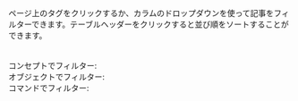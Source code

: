 ---
---
<script language="JavaScript">
var dropDownsPopulated = false;
$( document ).ready(function() {
  // When the document loads, get the metadata JSON, and kick off tbl render
  $.get("/metadata.txt", function(data, status) {
    metadata = $.parseJSON(data);
    metadata.pages.sort(dynamicSort("t"));
    mainLogic()
    $(window).bind( 'hashchange', function(e) {
      mainLogic();
    });
  });
});
function mainLogic()
{
  // If there's a tag filter, change the table/drop down output
  if (!dropDownsPopulated) populateDropdowns();
  var tag=window.location.hash.replace("#","");
  if(tag) {
    tag = $.trim(tag);
    for (i=0;i<tagName.length;i++) {
      querystringTag = tagName[i] + "=";
      if (tag.indexOf(querystringTag) > -1)
      {
        console.log("in mainLog: querystringTag of " + querystringTag + " matches tag of " + tag);
        tag = tag.replace(querystringTag,"");
        selectDropDown(tagName[i],tag);
        topicsFilter(tagName[i],tag,"output");
      }
    }
  } else {
    currentTopics = metadata.pages;
  }
  renderTable(currentTopics,"output");

}
function populateDropdowns()
{
  // Keeping mainLogic() brief by functionalizing the initialization of the
  // drop-down filter boxes

  for(i=0;i<metadata.pages.length;i++)
  {
    var metadataArrays = [metadata.pages[i].cr,metadata.pages[i].or,metadata.pages[i].mr];
    for(j=0;j<metadataArrays.length;j++)
    {
      if (metadataArrays[j]) {
        for (k=0;k<metadataArrays[j].length;k++) {
          if (typeof storedTagsArrays[j] == 'undefined') storedTagsArrays[j] = new Array();
          storedTagsArrays[j][metadataArrays[j][k][tagName[j]]] = true;
          // ^ conceptList[metadata.pages[i].cr[k].concept] = true; (if rolling through concepts)
          // ^ conceptList['container'] = true; (ultimate result)
          // ^ objectList[metadata.pages[i].or[k].object] = true; (if rolling through objects)
          // ^ objectList['restartPolicy'] = true; (ultimate result)
        }
      }
    }
  }
  var output = new Array();
  for(i=0;i<tagName.length;i++)
  {
    // Phew! All tags in conceptList, objectList, and commandList!
    // Loop through them and populate those drop-downs through html() injection
    output = [];
    output.push("<select id='" + tagName[i] + "' onchange='dropFilter(this)'>");
    output.push("<option>---</option>");
    Object.keys(storedTagsArrays[i]).sort().forEach(function (key) {
      output.push("<option>" + key + "</option>");
    });
    output.push("</select>")
    $(dropDowns[i]).html(output.join(""));
  }
  dropDownsPopulated = true;
}
function dropFilter(srcobj)
{
  // process the change of a drop-down value
  // the ID of the drop down is either command, object, or concept
  // these exact values are what topicsFilter() expects, plus a filter val
  // which we get from .text() of :selected
  console.log("dropFilter:" + $(srcobj).attr('id') + ":" + $(srcobj).find(":selected").text());
  topicsFilter($(srcobj).attr('id').replace("#",""),$(srcobj).find(":selected").text(),"output");
  for(i=0;i<tagName.length;i++)
  {
    if($(srcobj).attr('id')!=tagName[i]) selectDropDown(tagName[i],"---");
  }
}
function selectDropDown(type,tag)
{
  // change drop-down selection w/o filtering
  $("#" + type).val(tag);
}
</script>
<style>
#filters select{
  font-size: 14px;
  border: 1px #000 solid;
}
#filters {
  padding-top: 20px;
}
</style>

ページ上のタグをクリックするか、カラムのドロップダウンを使って記事をフィルターできます。テーブルヘッダーをクリックすると並び順をソートすることができます。

<p id="filters">
コンセプトでフィルター: <span id="conceptFilter" /><br/>
オブジェクトでフィルター: <span id="objectFilter" /><br/>
コマンドでフィルター: <span id="commandFilter" />
</p>

<div id="output" />
